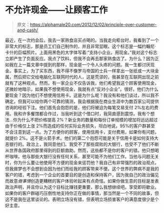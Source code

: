 # 不允许现金——让顾客工作

> 原文：<https://alphamale20.com/2012/12/02/principle-over-customer-and-cash/>

最近，在一次约会后，我去一家熟食店买点喝的。当我走向柜台时，我看到了一个非常大的标志，那是员工们自己制作的，并且非常显眼。这个标志是一幅约翰尼·卡什的巨幅照片。上面用黑色的大字体写着:“支持小企业。用现金。”我对这个标志立即产生了负面反应。我点了饮料，但我不会再去那家熟食店了。为什么？因为正如我在上一篇文章中提到的那样，现金是一个令人头疼的问题。我一生都讨厌现金。事实上，为了买东西，我不得不像罗马帝国的士兵一样拿出一张纸或一大块金属，然后把它交给电脑化互联网时代的人，这是荒谬的，我甚至在互联网出现之前就有了这种观点。然而，有一家企业不仅告诉我，他们希望我这个顾客使用现金，还微妙地暗示，如果我不想使用现金，我就有点“反对小企业”。很好。他们为什么要现金？因为他们不想使用信用卡。这是为什么呢？我没有和他们谈过，所以我不确定，但我可以给你两个可靠的猜测，我会根据我在商业生涯中为数百家公司提供咨询的经验下注。他们首先会抱怨的是，他们将被迫为每笔交易支付 2%左右的费用。我和许多餐馆都合作过，当我听到这个借口时，我简直感到震惊。我有个想法...你为什么不把价格提高 2%？新业务的数量和每份订单规模的增加将远远超过由于价格仅上涨 2%而造成的任何实际业务损失，坦白地说，95%的客户群甚至不会注意到这一点。为了方便你的顾客，使用信用卡，支付费用，如果你有问题，就提价 2%。这不是火箭手术。他们的第二个抱怨可能是关于信用卡是如何支持大恶银行的。政治上，我同意他们。我受不了那些腐败的大银行，也受不了他们不断从世界各国政府那里得到的巨额救助。然而，这些都不是你的客户的错。他只想喝杯咖啡。他与那些大银行没有任何关系，甚至可能不为他们工作。当他与问题无关时，你为什么要让他使用不方便的现金来惩罚他？我自己有非常强烈的政治观点，但我做梦也不会想到会因为他们而给我的顾客带来不便。这个世界的弊病不是我的客户的错，考虑到一个企业的首要目的是创造和保持客户，因为我自己的政治偏见而故意*做事情*创造更糟糕的客户体验听起来有点奇怪。如果你做生意的目标是发表政治声明，并且你认为这个目标比赚钱更重要，那么我想继续吧。享受即将歇业。如果你的客户群碰巧压倒性地支持你正在做的事情，那当然是一个不同的故事，但这不是我在这里谈论的。表明立场没有错，但表明立场损害客户的满意度很少是个好主意。